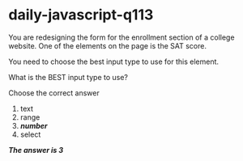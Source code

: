 # daily-javascript-q113

You are redesigning the form for the enrollment section of a college website. One of the elements on the page is the SAT score. 

You need to choose the best input type to use for this element. 

What is the BEST input type to use?

Choose the correct answer

1) text
2) range
3) ***number***
4) select

***The answer is 3***
